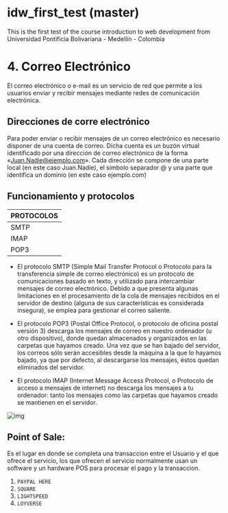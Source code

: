 
# idw_first_test (master)
This is the first test of the course introduction to web development from Universidad Pontificia Bolivariana - Medellín - Colombia

##
##
##
##
##


# 4. Correo Electrónico

El correo electrónico o e-mail es un servicio de red que permite a los
usuarios enviar y recibir mensajes mediante redes de comunicación electrónica.



## Direcciones de corre electrónico

Para poder enviar o recibir mensajes de un correo electrónico es necesario disponer de una cuenta de correo. Dicha cuenta es un buzón virtual identificado por una dirección de correo electrónico de la forma «Juan.Nadie@ejemplo.com». Cada dirección se compone de una parte local (en este caso Juan.Nadie), el símbolo separador @ y una parte que identifica un dominio (en este caso ejemplo.com)


## Funcionamiento y protocolos

| PROTOCOLOS |
|------------|
| SMTP       |
| IMAP       |
| POP3       |

- El protocolo SMTP (Simple Mail Transfer Protocol o Protocolo para la transferencia simple de correo electrónico) es un protocolo de comunicaciones basado en texto, y utilizado para intercambiar mensajes de correo electrónico. Debido a que presenta algunas limitaciones en el procesamiento de la cola de mensajes recibidos en el servidor de destino (alguna de sus características es considerada insegura), se emplea para gestionar el correo saliente.
- El protocolo POP3 (Postal Office Protocol, o protocolo de oficina postal versión 3) descarga los mensajes de correo en nuestro ordenador (u otro dispositivo), donde quedan almacenados y organizados en las carpetas que hayamos creado. Una vez que se han bajado del servidor, los correos sólo serán accesibles desde la máquina a la que lo hayamos bajado, ya que por defecto, al descargarse los mensajes, éstos quedan eliminados del servidor.


- El protocolo IMAP (Internet Message Access Protocol, o Protocolo de acceso a mensajes de internet) no descarga los mensajes a tu ordenador: tanto los mensajes como las carpetas que hayamos creado se mantienen en el servidor.

![img](https://i2.wp.com/techcloud.in/wp-content/uploads/2015/06/List-of-email-protocols.png)

## Point of Sale:

Es el lugar en donde se completa una transaccion entre el Usuario
y el que ofrece el servicio, los que ofrecen el servicio normalmente
usan un software y un hardware POS para procesar el pago y la transaccion.

1. ``` PAYPAL HERE ```
2. ``` SQUARE ```
3. ``` LIGHTSPEED ```
4. ``` LOYVERSE ```

